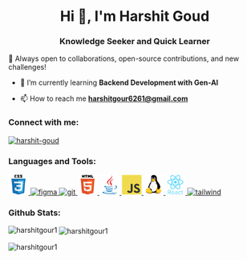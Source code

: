 <h1 align="center">Hi 👋, I'm Harshit Goud</h1>
<h3 align="center">Knowledge Seeker and Quick Learner</h3>

🚀 Always open to collaborations, open-source contributions, and new challenges!

- 🌱 I’m currently learning **Backend Development with Gen-AI**

- 📫 How to reach me **harshitgour6261@gmail.com**

<h3 align="left">Connect with me:</h3>
<p align="left">
<a href="https://linkedin.com/in/harshit-goud" target="blank"><img align="center" src="https://raw.githubusercontent.com/rahuldkjain/github-profile-readme-generator/master/src/images/icons/Social/linked-in-alt.svg" alt="harshit-goud" height="30" width="40" /></a>
</p>

<h3 align="left">Languages and Tools:</h3>
<p align="left"> <a href="https://www.w3schools.com/css/" target="_blank" rel="noreferrer"> <img src="https://raw.githubusercontent.com/devicons/devicon/master/icons/css3/css3-original-wordmark.svg" alt="css3" width="40" height="40"/> </a> <a href="https://www.figma.com/" target="_blank" rel="noreferrer"> <img src="https://www.vectorlogo.zone/logos/figma/figma-icon.svg" alt="figma" width="40" height="40"/> </a> <a href="https://git-scm.com/" target="_blank" rel="noreferrer"> <img src="https://www.vectorlogo.zone/logos/git-scm/git-scm-icon.svg" alt="git" width="40" height="40"/> </a> <a href="https://www.w3.org/html/" target="_blank" rel="noreferrer"> <img src="https://raw.githubusercontent.com/devicons/devicon/master/icons/html5/html5-original-wordmark.svg" alt="html5" width="40" height="40"/> </a> <a href="https://www.java.com" target="_blank" rel="noreferrer"> <img src="https://raw.githubusercontent.com/devicons/devicon/master/icons/java/java-original.svg" alt="java" width="40" height="40"/> </a> <a href="https://developer.mozilla.org/en-US/docs/Web/JavaScript" target="_blank" rel="noreferrer"> <img src="https://raw.githubusercontent.com/devicons/devicon/master/icons/javascript/javascript-original.svg" alt="javascript" width="40" height="40"/> </a> <a href="https://www.linux.org/" target="_blank" rel="noreferrer"> <img src="https://raw.githubusercontent.com/devicons/devicon/master/icons/linux/linux-original.svg" alt="linux" width="40" height="40"/> </a> <a href="https://reactjs.org/" target="_blank" rel="noreferrer"> <img src="https://raw.githubusercontent.com/devicons/devicon/master/icons/react/react-original-wordmark.svg" alt="react" width="40" height="40"/> </a> <a href="https://tailwindcss.com/" target="_blank" rel="noreferrer"> <img src="https://www.vectorlogo.zone/logos/tailwindcss/tailwindcss-icon.svg" alt="tailwind" width="40" height="40"/> </a> </p>

<h3>Github Stats:</h3>
<p><img align="left" src="https://github-readme-stats.vercel.app/api/top-langs?username=harshitgour1&show_icons=true&locale=en&layout=compact" alt="harshitgour1" />
&nbsp;<img align="center" src="https://github-readme-stats.vercel.app/api?username=harshitgour1&show_icons=true&locale=en" alt="harshitgour1" />

<img align="center" src="https://github-readme-streak-stats.herokuapp.com/?user=harshitgour1&" alt="harshitgour1" /></p>


